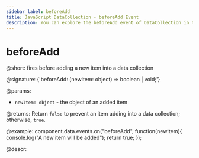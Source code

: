 ```yaml
---
sidebar_label: beforeAdd
title: JavaScript DataCollection - beforeAdd Event 
description: You can explore the beforeAdd event of DataCollection in the documentation of the DHTMLX JavaScript UI library. Browse developer guides and API reference, try out code examples and live demos, and download a free 30-day evaluation version of DHTMLX Suite.
---
```


# beforeAdd

@short: fires before adding a new item into a data collection

@signature: {'beforeAdd: (newItem: object) => boolean | void;'}

@params:
- `newItem: object` - the object of an added item

@returns:
Return `false` to prevent an item adding into a data collection; otherwise, `true`.

@example:
component.data.events.on("beforeAdd", function(newItem){
    console.log("A new item will be added");
    return true;
});

@descr:

[comment]: # (@relatedapi: data_collection/api/datacollection_afteradd_event.md)
